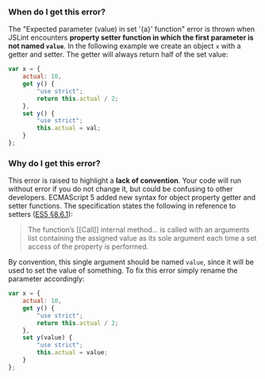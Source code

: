 <!---
{
    "titles": [
        "Expected parameter (value) in set '{a}' function"
    ],
    "slugs": [
        "expected-parameter-value-in-set-a-function"
    ],
    "linters": [
        "jslint"
    ],
    "author": "jallardice"
}
-->

### When do I get this error?

The "Expected parameter (value) in set '{a}' function" error is thrown when
JSLint encounters **property setter function in which the first parameter is not
named `value`**. In the following example we create an object `x` with a getter
and setter. The getter will always return half of the set value:

<!---
{
    "linter": "jslint"
}
-->
```javascript
var x = {
    actual: 10,
    get y() {
        "use strict";
        return this.actual / 2;
    },
    set y() {
        "use strict";
        this.actual = val;
    }
};
```

### Why do I get this error?

This error is raised to highlight a **lack of convention**. Your code will run
without error if you do not change it, but could be confusing to other
developers. ECMAScript 5 added new syntax for object property getter and setter
functions. The specification states the following in reference to setters ([ES5
&sect;8.6.1][es5-8.6.1]):

> The function’s [[Call]] internal method... is called with an arguments list
> containing the assigned value as its sole argument each time a set access of
> the property is performed.

By convention, this single argument should be named `value`, since it will be
used to set the value of something. To fix this error simply rename the
parameter accordingly:

<!---
{
    "linter": "jslint"
}
-->
```javascript
var x = {
    actual: 10,
    get y() {
        "use strict";
        return this.actual / 2;
    },
    set y(value) {
        "use strict";
        this.actual = value;
    }
};
```

[es5-8.6.1]: http://es5.github.com/#x8.6.1
